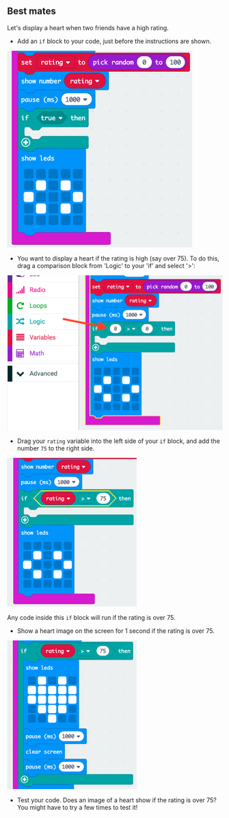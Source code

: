 ## Best mates

Let's display a heart when two friends have a high rating.

+ Add an `if` block to your code, just before the instructions are shown.

![skärmdump](images/rate-if.png)

+ You want to display a heart if the rating is high (say over 75). To do this, drag a comparison block from 'Logic' to your 'if' and select '>':

![skärmdump](images/rate-compare.png)

+ Drag your `rating` variable into the left side of your `if` block, and add the number `75` to the right side.

![skärmdump](images/rate-75.png)

Any code inside this `if` block will run if the rating is over 75.

+ Show a heart image on the screen for 1 second if the rating is over 75.

![skärmdump](images/rate-heart.png)

+ Test your code. Does an image of a heart show if the rating is over 75? You might have to try a few times to test it!